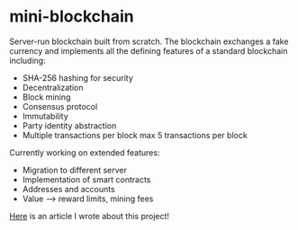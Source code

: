 # mini-blockchain
Server-run blockchain built from scratch. The blockchain exchanges a fake currency and implements all the defining features of a
standard blockchain including:
* SHA-256 hashing for security
* Decentralization
* Block mining
* Consensus protocol
* Immutability 
* Party identity abstraction
* Multiple transactions per block max 5 transactions per block

Currently working on extended features:
* Migration to different server
* Implementation of smart contracts
* Addresses and accounts
* Value --> reward limits, mining fees

[Here](https://medium.com/@rthotakura97/https-medium-com-rthotakura97-how-i-created-my-own-mini-blockchain-e9c899c40b58) is an article I wrote about this project!
